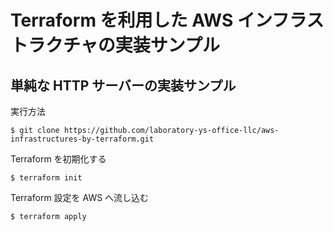 # Terraform を利用した AWS インフラストラクチャの実装サンプル

## 単純な HTTP サーバーの実装サンプル

実行方法

```shell
$ git clone https://github.com/laboratory-ys-office-llc/aws-infrastructures-by-terraform.git
```

Terraform を初期化する

```shell
$ terraform init
```

Terraform 設定を AWS へ流し込む

```shell
$ terraform apply
```
